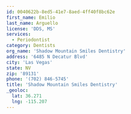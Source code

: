 ```yaml
---
id: 0040622b-8ed5-41e7-8aed-4ff40f8bc62e
first_name: Emilio
last_name: Arguello
license: 'DDS, MS'
services:
  - Periodontist
category: Dentists
org_name: 'Shadow Mountain Smiles Dentistry'
address: '6485 N Decatur Blvd'
city: 'Las Vegas'
state: NV
zip: '89131'
phone: '(702) 846-5745'
title: 'Shadow Mountain Smiles Dentistry'
_geoloc:
  lat: 36.271
  lng: -115.207
---
```

